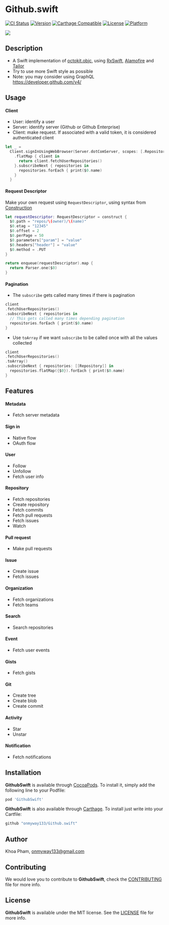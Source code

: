 # Github.swift

[![CI Status](http://img.shields.io/travis/onmyway133/GithubSwift.svg?style=flat)](https://travis-ci.org/onmyway133/GithubSwift)
[![Version](https://img.shields.io/cocoapods/v/GithubSwift.svg?style=flat)](http://cocoadocs.org/docsets/GithubSwift)
[![Carthage Compatible](https://img.shields.io/badge/Carthage-compatible-4BC51D.svg?style=flat)](https://github.com/Carthage/Carthage)
[![License](https://img.shields.io/cocoapods/l/GithubSwift.svg?style=flat)](http://cocoadocs.org/docsets/GithubSwift)
[![Platform](https://img.shields.io/cocoapods/p/GithubSwift.svg?style=flat)](http://cocoadocs.org/docsets/GithubSwift)

![](Screenshots/Banner.png)

## Description

- A Swift implementation of [octokit.objc](https://github.com/octokit/octokit.objc), using [RxSwift](https://github.com/ReactiveX/RxSwift), [Alamofire](https://github.com/Alamofire/Alamofire) and [Tailor](https://github.com/zenangst/Tailor)
- Try to use more Swift style as possible
- Note: you may consider using GraphQL https://developer.github.com/v4/

## Usage

#### Client

- User: identify a user
- Server: identify server (Github or Github Enterprise)
- Client: make request. If associated with a valid token, it is considered authenticated client

```swift
let _ =
  Client.signInUsingWebBrowser(Server.dotComServer, scopes: [.Repository])
    .flatMap { client in
      return client.fetchUserRepositories()
    }.subscribeNext { repositories in
      repositories.forEach { print($0.name)
    }
  }
```

#### Request Descriptor

Make your own request using `RequestDescriptor`, using syntax from [Construction](https://github.com/onmyway133/Construction)

```swift
let requestDescriptor: RequestDescriptor = construct {
  $0.path = "repos/\(owner)/\(name)"
  $0.etag = "12345"
  $0.offset = 2
  $0.perPage = 50
  $0.parameters["param"] = "value"
  $0.headers["header"] = "value"
  $0.method = .PUT  
}

return enqueue(requestDescriptor).map {
  return Parser.one($0)
}
```

#### Pagination

- The `subscribe` gets called many times if there is pagination

```swift
client
.fetchUserRepositories()
.subscribeNext { repositories in
  // This gets called many times depending pagination
  repositories.forEach { print($0.name)
}
```

- Use `toArray` if we want `subscribe` to be called once with all the values collected

```swift
client
.fetchUserRepositories()
.toArray()
.subscribeNext { repositories: [[Repository]] in
  repositories.flatMap({$0}).forEach { print($0.name)
}
```

## Features

#### Metadata

- Fetch server metadata

#### Sign in

- Native flow
- OAuth flow

#### User

- Follow
- Unfollow
- Fetch user info

#### Repository

- Fetch repositories
- Create repository
- Fetch commits
- Fetch pull requests
- Fetch issues
- Watch

#### Pull request

- Make pull requests

#### Issue

- Create issue
- Fetch issues

#### Organization

- Fetch organizations
- Fetch teams

#### Search

- Search repositories

#### Event

- Fetch user events

#### Gists

- Fetch gists

#### Git

- Create tree
- Create blob
- Create commit

#### Activity

- Star
- Unstar

#### Notification

- Fetch notifications

## Installation

**GithubSwift** is available through [CocoaPods](http://cocoapods.org). To install
it, simply add the following line to your Podfile:

```ruby
pod 'GithubSwift'
```

**GithubSwift** is also available through [Carthage](https://github.com/Carthage/Carthage).
To install just write into your Cartfile:

```ruby
github "onmyway133/Github.swift"
```

## Author

Khoa Pham, onmyway133@gmail.com

## Contributing

We would love you to contribute to **GithubSwift**, check the [CONTRIBUTING](https://github.com/onmyway133/GithubSwift/blob/master/CONTRIBUTING.md) file for more info.

## License

**GithubSwift** is available under the MIT license. See the [LICENSE](https://github.com/onmyway133/GithubSwift/blob/master/LICENSE.md) file for more info.
